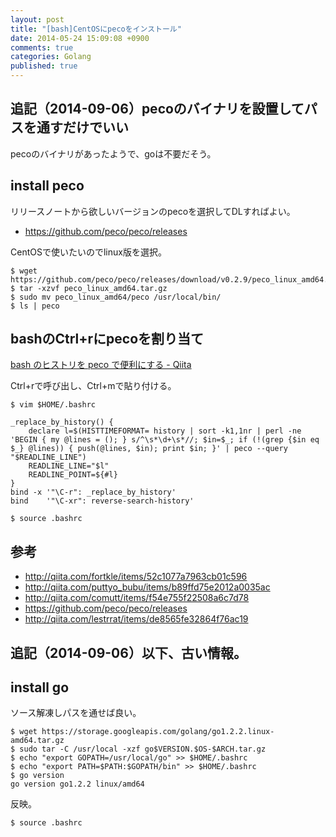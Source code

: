 ```yaml
---
layout: post
title: "[bash]CentOSにpecoをインストール"
date: 2014-05-24 15:09:08 +0900
comments: true
categories: Golang
published: true
---
```


## 追記（2014-09-06）pecoのバイナリを設置してパスを通すだけでいい
pecoのバイナリがあったようで、goは不要だそう。

## install peco

リリースノートから欲しいバージョンのpecoを選択してDLすればよい。

+ <https://github.com/peco/peco/releases>

CentOSで使いたいのでlinux版を選択。

```
$ wget https://github.com/peco/peco/releases/download/v0.2.9/peco_linux_amd64.tar.gz
$ tar -xzvf peco_linux_amd64.tar.gz
$ sudo mv peco_linux_amd64/peco /usr/local/bin/
$ ls | peco
```

## bashのCtrl+rにpecoを割り当て
[bash のヒストリを peco で便利にする - Qiita](http://qiita.com/comutt/items/f54e755f22508a6c7d78)

Ctrl+rで呼び出し、Ctrl+mで貼り付ける。

```
$ vim $HOME/.bashrc

_replace_by_history() {
    declare l=$(HISTTIMEFORMAT= history | sort -k1,1nr | perl -ne 'BEGIN { my @lines = (); } s/^\s*\d+\s*//; $in=$_; if (!(grep {$in eq $_} @lines)) { push(@lines, $in); print $in; }' | peco --query "$READLINE_LINE")
    READLINE_LINE="$l"
    READLINE_POINT=${#l}
}
bind -x '"\C-r": _replace_by_history'
bind    '"\C-xr": reverse-search-history'
```

```
$ source .bashrc
```

## 参考
+ <http://qiita.com/fortkle/items/52c1077a7963cb01c596>
+ <http://qiita.com/puttyo_bubu/items/b89ffd75e2012a0035ac>
+ <http://qiita.com/comutt/items/f54e755f22508a6c7d78>
+ <https://github.com/peco/peco/releases>
+ <http://qiita.com/lestrrat/items/de8565fe32864f76ac19>





## 追記（2014-09-06）以下、古い情報。

## install go
ソース解凍しパスを通せば良い。

```
$ wget https://storage.googleapis.com/golang/go1.2.2.linux-amd64.tar.gz
$ sudo tar -C /usr/local -xzf go$VERSION.$OS-$ARCH.tar.gz
$ echo "export GOPATH=/usr/local/go" >> $HOME/.bashrc
$ echo "export PATH=$PATH:$GOPATH/bin" >> $HOME/.bashrc
$ go version                                                                                                         
go version go1.2.2 linux/amd64
```

反映。

```
$ source .bashrc
```
